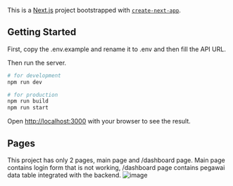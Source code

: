This is a [Next.js](https://nextjs.org) project bootstrapped with [`create-next-app`](https://nextjs.org/docs/app/api-reference/cli/create-next-app).

## Getting Started

First, copy the .env.example and rename it to .env and then fill the API URL.

Then run the server.

```bash
# for development
npm run dev

# for production
npm run build
npm run start
```

Open [http://localhost:3000](http://localhost:3000) with your browser to see the result.

## Pages
This project has only 2 pages, main page and /dashboard page. Main page contains login form that is not working, /dashboard page contains pegawai data table integrated with the backend.
![image](https://github.com/user-attachments/assets/74ec8e06-311b-430c-86e2-b959981cff84)

